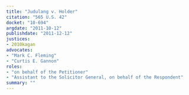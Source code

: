 ```yaml
---
title: "Judulang v. Holder"
citation: "565 U.S. 42"
docket: "10-694"
argdate: "2011-10-12"
publishdate: "2011-12-12"
justices:
- 2010kagan
advocates:
- "Mark C. Fleming"
- "Curtis E. Gannon"
roles:
- "on behalf of the Petitioner"
- "Assistant to the Solicitor General, on behalf of the Respondent"
summary: ""
---
```


